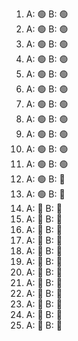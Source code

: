 1.	A: 🟢	B: 🟢
2.	A: 🟢	B: 🟢
3.	A: 🟢	B: 🟢
4.	A: 🟢	B: 🟢
5.	A: 🟢	B: 🟢
6.	A: 🟢	B: 🟢
7.	A: 🟢	B: 🟢
8.	A: 🟢	B: 🟢
9.	A: 🟢	B: 🟢
10.	A: 🟢	B: 🟢
11.	A: 🟢	B: 🟢
12.	A: 🟢	B: 🔴
13.	A: 🟢	B: 🔴
14.	A: 🔴	B: 🔴
15.	A: 🔴	B: 🔴
16.	A: 🔴	B: 🔴
17.	A: 🔴	B: 🔴
18.	A: 🔴	B: 🔴
19.	A: 🔴	B: 🔴
20.	A: 🔴	B: 🔴
21.	A: 🔴	B: 🔴
22.	A: 🔴	B: 🔴
23.	A: 🔴	B: 🔴
24.	A: 🔴	B: 🔴
25.	A: 🔴	B: 🔴

